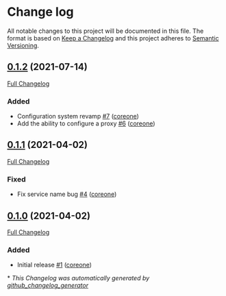 # Change log

All notable changes to this project will be documented in this file. The format is based on [Keep a Changelog](http://keepachangelog.com/en/1.0.0/) and this project adheres to [Semantic Versioning](http://semver.org).

## [0.1.2](https://github.com/broadinstitute/puppet-sentinelone_agent/tree/0.1.2) (2021-07-14)

[Full Changelog](https://github.com/broadinstitute/puppet-sentinelone_agent/compare/0.1.1...0.1.2)

### Added

- Configuration system revamp [\#7](https://github.com/broadinstitute/puppet-sentinelone_agent/pull/7) ([coreone](https://github.com/coreone))
- Add the ability to configure a proxy [\#6](https://github.com/broadinstitute/puppet-sentinelone_agent/pull/6) ([coreone](https://github.com/coreone))

## [0.1.1](https://github.com/broadinstitute/puppet-sentinelone_agent/tree/0.1.1) (2021-04-02)

[Full Changelog](https://github.com/broadinstitute/puppet-sentinelone_agent/compare/0.1.0...0.1.1)

### Fixed

- Fix service name bug [\#4](https://github.com/broadinstitute/puppet-sentinelone_agent/pull/4) ([coreone](https://github.com/coreone))

## [0.1.0](https://github.com/broadinstitute/puppet-sentinelone_agent/tree/0.1.0) (2021-04-02)

[Full Changelog](https://github.com/broadinstitute/puppet-sentinelone_agent/compare/7e0f427cd6f07e71541a6771b26a36b53ca37598...0.1.0)

### Added

- Initial release [\#1](https://github.com/broadinstitute/puppet-sentinelone_agent/pull/1) ([coreone](https://github.com/coreone))



\* *This Changelog was automatically generated by [github_changelog_generator](https://github.com/github-changelog-generator/github-changelog-generator)*
